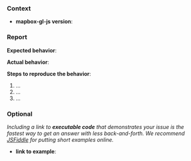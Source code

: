### Context

* **mapbox-gl-js version**: 

### Report

**Expected behavior**:

**Actual behavior**:

**Steps to reproduce the behavior**:

1. ...
2. ...
3. ...

### Optional

_Including a link to **executable code** that demonstrates your issue is the fastest
way to get an answer with less back-and-forth. We recommend [JSFiddle](https://jsfiddle.net/)
for putting short examples online._

* **link to example**:
